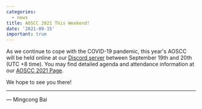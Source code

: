 ```yaml
---
categories:
  - news
title: AOSCC 2021 This Weekend!
date: '2021-09-15'
important: true
---
```


As we continue to cope with the COVID-19 pandemic, this year's AOSCC will be
held online at our [Discord server](https://discord.gg/VYPHgt9) between
September 19th and 20th (UTC +8 time). You may find detailed agenda and
attendance information at our [AOSCC 2021 Page](https://wiki.aosc.io/community/aoscc/2021/).

We hope to see you there!

----

— Mingcong Bai
